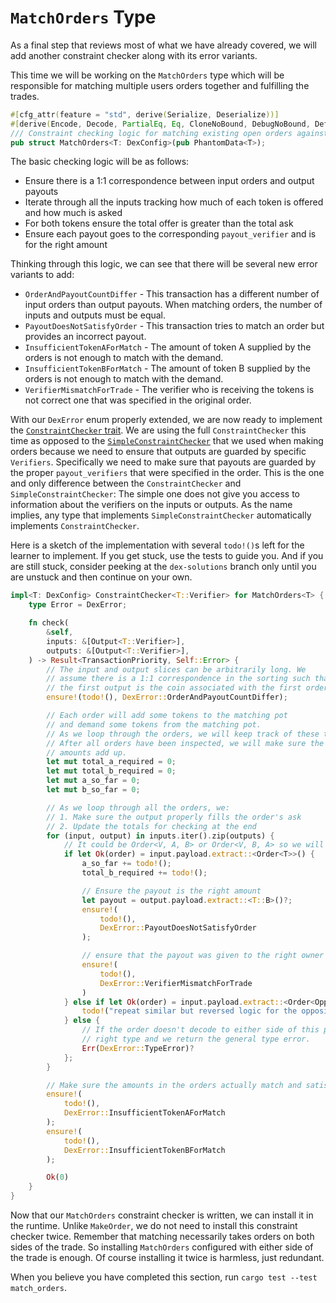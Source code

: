 # `MatchOrders` Type

As a final step that reviews most of what we have already covered, we will add another constraint checker along with its error variants.

This time we will be working on the `MatchOrders` type which will be responsible for matching multiple users orders together and fulfilling the trades.

```rust
#[cfg_attr(feature = "std", derive(Serialize, Deserialize))]
#[derive(Encode, Decode, PartialEq, Eq, CloneNoBound, DebugNoBound, DefaultNoBound, TypeInfo)]
/// Constraint checking logic for matching existing open orders against one another
pub struct MatchOrders<T: DexConfig>(pub PhantomData<T>);
```

The basic checking logic will be as follows:
* Ensure there is a 1:1 correspondence between input orders and output payouts
* Iterate through all the inputs tracking how much of each token is offered and how much is asked
* For both tokens ensure the total offer is greater than the total ask
* Ensure each payout goes to the corresponding `payout_verifier` and is for the right amount

Thinking through this logic, we can see that there will be several new error variants to add:
* `OrderAndPayoutCountDiffer` - This transaction has a different number of input orders than output payouts.
  When matching orders, the number of inputs and outputs must be equal.
* `PayoutDoesNotSatisfyOrder` - This transaction tries to match an order but provides an incorrect payout.
* `InsufficientTokenAForMatch` - The amount of token A supplied by the orders is not enough to match with the demand.
* `InsufficientTokenBForMatch` - The amount of token B supplied by the orders is not enough to match with the demand.
* `VerifierMismatchForTrade` - The verifier who is receiving the tokens is not correct one that was specified in the original order.

With our `DexError` enum properly extended, we are now ready to implement the [`ConstraintChecker` trait](https://off-narrative-labs.github.io/Tuxedo/tuxedo_core/constraint_checker/trait.ConstraintChecker.html).
We are using the full `ConstraintChecker` this time as opposed to the [`SimpleConstraintChecker`](https://off-narrative-labs.github.io/Tuxedo/tuxedo_core/constraint_checker/trait.SimpleConstraintChecker.html) that we used when making orders because we need to ensure that outputs are guarded by specific `Verifiers`.
Specifically we need to make sure that payouts are guarded by the proper `payout_verifiers` that were specified in the order.
This is the one and only difference between the `ConstraintChecker` and `SimpleConstraintChecker`: The simple one does not give you access to information about the verifiers on the inputs or outputs.
As the name implies, any type that implements `SimpleConstraintChecker` automatically implements `ConstraintChecker`.

Here is a sketch of the implementation with several `todo!()`s left for the learner to implement.
If you get stuck, use the tests to guide you.
And if you are still stuck, consider peeking at the `dex-solutions` branch only until you are unstuck and then continue on your own.

```rust
impl<T: DexConfig> ConstraintChecker<T::Verifier> for MatchOrders<T> {
    type Error = DexError;

    fn check(
        &self,
        inputs: &[Output<T::Verifier>],
        outputs: &[Output<T::Verifier>],
    ) -> Result<TransactionPriority, Self::Error> {
        // The input and output slices can be arbitrarily long. We
        // assume there is a 1:1 correspondence in the sorting such that
        // the first output is the coin associated with the first order etc.
        ensure!(todo!(), DexError::OrderAndPayoutCountDiffer);

        // Each order will add some tokens to the matching pot
        // and demand some tokens from the matching pot.
        // As we loop through the orders, we will keep track of these totals.
        // After all orders have been inspected, we will make sure the
        // amounts add up.
        let mut total_a_required = 0;
        let mut total_b_required = 0;
        let mut a_so_far = 0;
        let mut b_so_far = 0;

        // As we loop through all the orders, we:
        // 1. Make sure the output properly fills the order's ask
        // 2. Update the totals for checking at the end
        for (input, output) in inputs.iter().zip(outputs) {
            // It could be Order<V, A, B> or Order<V, B, A> so we will try both.
            if let Ok(order) = input.payload.extract::<Order<T>>() {
                a_so_far += todo!();
                total_b_required += todo!();

                // Ensure the payout is the right amount
                let payout = output.payload.extract::<T::B>()?;
                ensure!(
                    todo!(),
                    DexError::PayoutDoesNotSatisfyOrder
                );

                // ensure that the payout was given to the right owner
                ensure!(
                    todo!(),
                    DexError::VerifierMismatchForTrade
                )
            } else if let Ok(order) = input.payload.extract::<Order<OppositeSide<T>>>() {
                todo!("repeat similar but reversed logic for the opposite side of the order");
            } else {
                // If the order doesn't decode to either side of this pair, then it is not the
                // right type and we return the general type error.
                Err(DexError::TypeError)?
            };
        }

        // Make sure the amounts in the orders actually match and satisfy each other.
        ensure!(
            todo!(),
            DexError::InsufficientTokenAForMatch
        );
        ensure!(
            todo!(),
            DexError::InsufficientTokenBForMatch
        );

        Ok(0)
    }
}
```

Now that our `MatchOrders` constraint checker is written, we can install it in the runtime.
Unlike `MakeOrder`, we do not need to install this constraint checker twice.
Remember that matching necessarily takes orders on both sides of the trade.
So installing `MatchOrders` configured with either side of the trade is enough.
Of course installing it twice is harmless, just redundant.

When you believe you have completed this section, run `cargo test --test match_orders`.
